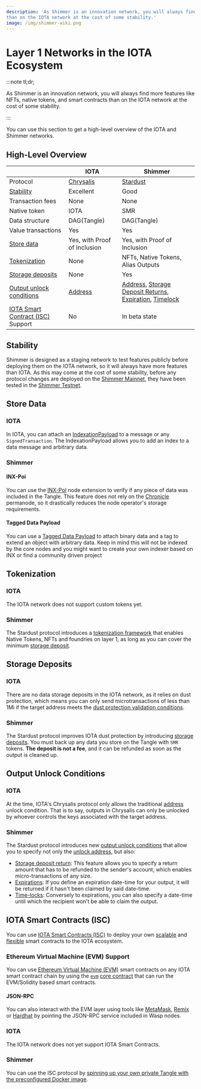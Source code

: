 ```yaml
---
description: 'As Shimmer is an innovation network, you will always find more features like NFTs, native tokens, and smart contracts
than on the IOTA network at the cost of some stability.'
image: /img/shimmer-wiki.png
---
```


# Layer 1 Networks in the IOTA Ecosystem

:::note tl;dr;

As Shimmer is an innovation network, you will always find more features like NFTs, native tokens, and smart contracts
than on the IOTA network at the cost of some stability.

:::

You can use this section to get a high-level overview of the IOTA and Shimmer networks.

## High-Level Overview

|                                                                | IOTA                                                                         | Shimmer                                                                                                                                                                                                                                                                                                                                                                               |
|----------------------------------------------------------------|------------------------------------------------------------------------------|---------------------------------------------------------------------------------------------------------------------------------------------------------------------------------------------------------------------------------------------------------------------------------------------------------------------------------------------------------------------------------------|
| Protocol                                                       | [Chrysalis](https://wiki.iota.org/learn/chrysalis/introduction)                        | [Stardust](https://wiki.iota.org/learn/stardust/introduction)                                                                                                                                                                                                                                                                                                                                   |
| [Stability](#stability)                                        | Excellent                                                                    | Good                                                                                                                                                                                                                                                                                                                                                                                  |
| Transaction fees                                               | None                                                                         | None                                                                                                                                                                                                                                                                                                                                                                                  |
| Native token                                                   | IOTA                                                                         | SMR                                                                                                                                                                                                                                                                                                                                                                                   |
| Data structure                                                 | DAG(Tangle)                                                                  | DAG(Tangle)                                                                                                                                                                                                                                                                                                                                                                           |
| Value transactions                                             | Yes                                                                          | Yes                                                                                                                                                                                                                                                                                                                                                                                   |
| [Store data](#store-data)                                      | Yes, with Proof of Inclusion                                                 | Yes, with Proof of Inclusion                                                                                                                                                                                                                                                                                                                                                          |
| [Tokenization](#tokenization)                                  | None                                                                         | NFTs, Native Tokens, Alias Outputs                                                                                                                                                                                                                                                                                                                                                    |
| [Storage deposits](#storage-deposits)                          | None                                                                         | Yes                                                                                                                                                                                                                                                                                                                                                                                   |
| [Output unlock conditions](#output-unlock-conditions)          | [Address](https://wiki.iota.org/learn/stardust/core-concepts/output-unlock-conditions) | [Address](https://wiki.iota.org/learn/stardust/core-concepts/output-unlock-conditions), [Storage Deposit Returns](https://wiki.iota.org/learn/stardust/core-concepts/output-unlock-conditions#storage-deposit-return), [Expiration](https://wiki.iota.org/learn/stardust/core-concepts/output-unlock-conditions#expiration), [Timelock](https://wiki.iota.org/learn/stardust/core-concepts/output-unlock-conditions#timelock) |
| [IOTA Smart Contract (ISC)](#iota-smart-contracts-isc) Support | No                                                                           | In beta state                                                                                                                                                                                                                                                                                                                                                                        |

## Stability

Shimmer is designed as a staging network to test features publicly before deploying them on the IOTA network, so it
will always have more features than IOTA. As this may come at the cost of some stability, before any protocol changes
are deployed on the [Shimmer Mainnet](../endpoints/shimmer.md), they have been tested
in the [Shimmer Testnet](../endpoints/testnet.md).

## Store Data

### IOTA

In IOTA, you can attach
an [IndexationPayload](https://wiki.iota.org/shimmer/tips/tips/TIP-0006/#indexation-payload)
to a message or
any `SignedTransaction`.
The IndexationPayload allows you to add an index to a data message and arbitrary data.

### Shimmer

#### INX-Poi

You can use the [INX-PoI](https://wiki.iota.org/shimmer/inx-poi/welcome/) node extension to verify if any piece of data
was included in the Tangle. This feature does not rely on
the [Chronicle](/maintain/chronicle/welcome) permanode, so it drastically reduces the node operator's storage
requirements.

#### Tagged Data Payload

You can use a [Tagged Data Payload](https://wiki.iota.org/shimmer/tips/tips/TIP-0023/) to attach binary data and a tag
to extend an object with arbitrary data. Keep in mind this will not be indexed by the core nodes and you might want to create your own indexer based on INX or find a community driven project

## Tokenization

### IOTA

The IOTA network does not support custom tokens yet.

### Shimmer

The Stardust protocol introduces
a [tokenization framework](https://wiki.iota.org/learn/stardust/core-concepts/multi-asset-ledger)
that enables Native Tokens, NFTs and foundries on layer 1, as long as you can cover the
minimum [storage deposit](#storage-deposits).

## Storage Deposits

### IOTA

There are no data storage deposits in the IOTA network, as it relies
on dust protection, which means you can only
send microtransactions of less than 1Mi if the target address meets
the [dust protection validation conditions](https://wiki.iota.org/shimmer/tips/tips/TIP-0019/).

### Shimmer

The Stardust protocol improves IOTA dust protection by
introducing [storage deposits](https://wiki.iota.org/learn/stardust/core-concepts/storage-deposit).
You must back up any data you store on the Tangle with `SMR` tokens. **The deposit is not a fee**, and it can be
refunded as soon as the output is cleaned up.

## Output Unlock Conditions

### IOTA

At the time, IOTA's Chrysalis protocol only allows the
traditional [address](https://wiki.iota.org/learn/stardust/core-concepts/output-unlock-conditions#address)
unlock condition. That is to say, outputs in Chrysalis can only be unlocked by whoever controls the keys associated with
the target address.

### Shimmer

The Stardust protocol introduces
new [output unlock conditions](https://wiki.iota.org/learn/stardust/core-concepts/output-unlock-conditions)
that allow you to specify not only
the [unlock address](https://wiki.iota.org/learn/stardust/core-concepts/output-unlock-conditions#address),
but also:

- [Storage deposit return](https://wiki.iota.org/learn/stardust/core-concepts/output-unlock-conditions#storage-deposit-return):
  This feature allows you to specify a return amount that has to be refunded to the sender's account, which enables
  micro-transactions of any size.
- [Expirations](https://wiki.iota.org/learn/stardust/core-concepts/output-unlock-conditions#expiration):
  If you define an expiration date-time for your output, it will be returned if it hasn't been claimed by said
  date-time.
- [Time-locks](https://wiki.iota.org/learn/stardust/core-concepts/output-unlock-conditions#timelock):
  Conversely to expirations, you can also specify a date-time until which the recipient won't be able to claim the
  output.

## IOTA Smart Contracts (ISC)

You can use [IOTA Smart Contracts (ISC)](https://wiki.iota.org/smart-contracts/overview/) to deploy your own
[scalable](https://wiki.iota.org/smart-contracts/overview/#scaling-and-fees)
and [flexible](https://wiki.iota.org/smart-contracts/overview/#flexibility) smart contracts to the
IOTA ecosystem.

### Ethereum Virtual Machine (EVM) Support

You can use [Ethereum Virtual Machine (EVM)](https://wiki.iota.org/smart-contracts/guide/evm/introduction/)
smart contracts on any IOTA smart contract chain by using
the [`evm`](https://wiki.iota.org/smart-contracts/guide/core_concepts/core_contracts/evm/) [core contract](https://wiki.iota.org/smart-contracts/guide/core_concepts/core_contracts/overview/)
that can run the EVM/Solidity based smart contracts.

#### JSON-RPC

You can also interact with the EVM layer using tools
like [MetaMask](https://metamask.io/), [Remix](https://remix.ethereum.org/) or [Hardhat](https://hardhat.org/) by
pointing the JSON-RPC service included in Wasp nodes.

### IOTA

The IOTA network does not yet support IOTA Smart Contracts.

### Shimmer

You can use the ISC protocol
by [spinning up your own private Tangle with the preconfigured Docker image](https://github.com/iotaledger/wasp/tree/develop/tools/local-setup).